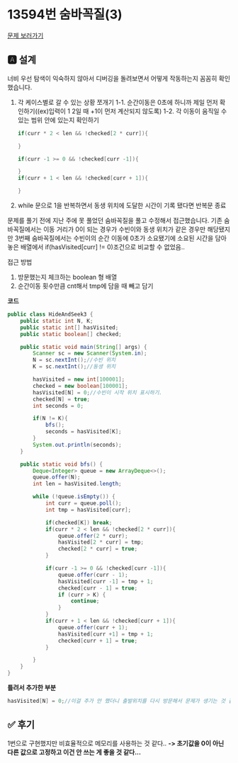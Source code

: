 # 13594번 숨바꼭질(3)
[문제 보러가기](https://www.acmicpc.net/problem/13549)

## 🅰 설계
너비 우선 탐색이 익숙하지 않아서 디버깅을 돌려보면서 어떻게 작동하는지 꼼꼼히 확인했습니다.
1. 각 케이스별로 갈 수 있는 상황 쪼개기
	1-1. 순간이동은 0초에 하니까 제일 먼저 확인하기((ex)입력이 1 2일 때 +1이 먼저 계산되지 않도록)
	1-2. 각 이동이 움직일 수 있는 범위 안에 있는지 확인하기
	```java
	if(curr * 2 < len && !checked[2 * curr]){
	
	}
	
	if(curr -1 >= 0 && !checked[curr -1]){
	
	}
    if(curr + 1 < len && !checked[curr + 1]){
	
	}
	```
2. while 문으로 1을 반복하면서 동생 위치에 도달한 시간이 기록 됐다면 반복문 종료

문제를 풀기 전에 지난 주에 못 풀었던 숨바꼭질을 풀고 수정해서 접근했습니다.
기존 숨바꼭질에서는 이동 거리가 0이 되는 경우가 수빈이와 동생 위치가 같은 경우만 해당됐지만
3번째 숨바꼭질에서는 수빈이의 순간 이동에 0초가 소요됐기에 소요된 시간을 담아 놓은 배열에서 if(hasVisited[curr] != 0)조건으로 비교할 수 없었음..

접근 방법
1. 방문했는지 체크하는 boolean 형 배열 
2. 순간이동 횟수만큼 cnt해서 tmp에 담을 때 빼고 담기


**코드**
```java
public class HideAndSeek3 {
    public static int N, K;
    public static int[] hasVisited;
    public static boolean[] checked;

    public static void main(String[] args) {
        Scanner sc = new Scanner(System.in);
        N = sc.nextInt();//수빈 위치
        K = sc.nextInt();//동생 위치

        hasVisited = new int[100001];
        checked = new boolean[100001];
        hasVisited[N] = 0;//수빈이 시작 위치 표시하기.
		checked[N] = true;
        int seconds = 0;

        if(N != K){
            bfs();
            seconds = hasVisited[K];
        }
        System.out.println(seconds);
    }

    public static void bfs() {
        Deque<Integer> queue = new ArrayDeque<>();
        queue.offer(N);
        int len = hasVisited.length;

        while (!queue.isEmpty()) {
            int curr = queue.poll();
            int tmp = hasVisited[curr];

            if(checked[K]) break;
            if(curr * 2 < len && !checked[2 * curr]){
                queue.offer(2 * curr);
                hasVisited[2 * curr] = tmp;
                checked[2 * curr] = true;
            }

            if(curr -1 >= 0 && !checked[curr -1]){
                queue.offer(curr - 1);
                hasVisited[curr -1] = tmp + 1;
                checked[curr - 1] = true;
                if (curr > K) {
                    continue;
                }
            }
            if(curr + 1 < len && !checked[curr + 1]){
                queue.offer(curr + 1);
                hasVisited[curr +1] = tmp + 1;
                checked[curr + 1] = true;
            }

        }
    }
}

```

**틀려서 추가한 부분**	

```java
hasVisited[N] = 0;//이걸 추가 안 했더니 출발위치를 다시 방문해서 문제가 생기는 것 같았다.
```

## ✅ 후기
1번으로 구현했지만 비효율적으로 메모리를 사용하는 것 같다.. **-> 초기값을 0이 아닌 다른 값으로 고정하고 이건 안 쓰는 게 좋을 것 같다...**


